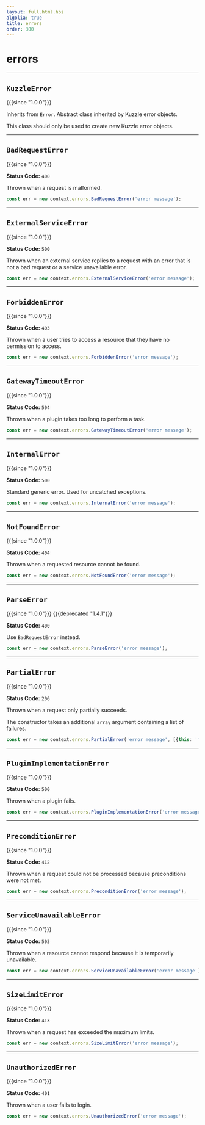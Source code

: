 ```yaml
---
layout: full.html.hbs
algolia: true
title: errors
order: 300
---
```


# errors

---

## `KuzzleError`

{{{since "1.0.0"}}}

Inherits from `Error`. Abstract class inherited by Kuzzle error objects.

This class should only be used to create new Kuzzle error objects.

---

## `BadRequestError`

{{{since "1.0.0"}}}

**Status Code:** `400`

Thrown when a request is malformed.

```js
const err = new context.errors.BadRequestError('error message');
```

---

## `ExternalServiceError`

{{{since "1.0.0"}}}

**Status Code:** `500`

Thrown when an external service replies to a request with an error that is not a bad request or a service unavailable error.

```js
const err = new context.errors.ExternalServiceError('error message');
```

---

## `ForbiddenError`

{{{since "1.0.0"}}}

**Status Code:** `403`

Thrown when a user tries to access a resource that they have no permission to access.

```js
const err = new context.errors.ForbiddenError('error message');
```

---

## `GatewayTimeoutError`

{{{since "1.0.0"}}}

**Status Code:** `504`

Thrown when a plugin takes too long to perform a task.

```js
const err = new context.errors.GatewayTimeoutError('error message');
```

---

## `InternalError`

{{{since "1.0.0"}}}

**Status Code:** `500`

Standard generic error. Used for uncatched exceptions.

```js
const err = new context.errors.InternalError('error message');
```

---

## `NotFoundError`

{{{since "1.0.0"}}}

**Status Code:** `404`

Thrown when a requested resource cannot be found.

```js
const err = new context.errors.NotFoundError('error message');
```

---

## `ParseError`

{{{since "1.0.0"}}} {{{deprecated "1.4.1"}}}

**Status Code:** `400`

Use `BadRequestError` instead.

```js
const err = new context.errors.ParseError('error message');
```

---

## `PartialError`

{{{since "1.0.0"}}}

**Status Code:** `206`

Thrown when a request only partially succeeds.

The constructor takes an additional `array` argument containing a list of failures.

```js
const err = new context.errors.PartialError('error message', [{this: 'failed'}, {andThis: 'failed too'}]);
```

---

## `PluginImplementationError`

{{{since "1.0.0"}}}

**Status Code:** `500`

Thrown when a plugin fails.

```js
const err = new context.errors.PluginImplementationError('error message');
```

---

## `PreconditionError`

{{{since "1.0.0"}}}

**Status Code:** `412`

Thrown when a request could not be processed because preconditions were not met.

```js
const err = new context.errors.PreconditionError('error message');
```


---

## `ServiceUnavailableError`

{{{since "1.0.0"}}}

**Status Code:** `503`

Thrown when a resource cannot respond because it is temporarily unavailable.

```js
const err = new context.errors.ServiceUnavailableError('error message');
```

---

## `SizeLimitError`

{{{since "1.0.0"}}}

**Status Code:** `413`

Thrown when a request has exceeded the maximum limits.

```js
const err = new context.errors.SizeLimitError('error message');
```

---

## `UnauthorizedError`

{{{since "1.0.0"}}}

**Status Code:** `401`

Thrown when a user fails to login.

```js
const err = new context.errors.UnauthorizedError('error message');
```
